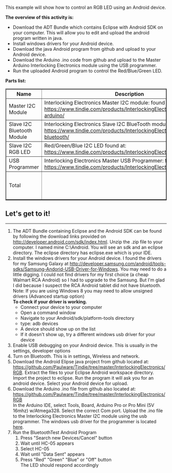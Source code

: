 This example will show how to control an RGB LED using an Android device.  <p><b>The overview of this activity is:</b>
<ul>
<li>Download the ADT Bundle which contains Eclipse with Android SDK on your computer.  This will allow you to edit and upload the android program written in java.</li>
<li>Install windows drivers for your Android device.</li>
<li>Download the java Android program from github and upload to your Android device.</li>
<li>Download the Arduino .ino code from github and upload to the Master Arduino Interlocking Electronics module using the USB programmer.</li>
<li>Run the uploaded Android program to control the Red/Blue/Green LED.</li>
</ul>
<b>Parts list:</b>
<table border="2px solid">
<tr><th>Name</th><th>Description</th><th>Price</th></tr>
<tr><td>Master I2C Module</td><td>Interlocking Electronics Master I2C module: found at <a href="https://www.tindie.com/products/InterlockingElectronics/master-arduino/">https://www.tindie.com/products/InterlockingElectronics/master-arduino/</a></td><td>$15.00</td></tr>
<tr><td>Slave I2C Bluetooth Module</td><td>Interlocking Electronics Slave I2C BlueTooth module: found at: <a href="https://www.tindie.com/products/InterlockingElectronics/interlocking-bluetooth/">https://www.tindie.com/products/InterlockingElectronics/interlocking-bluetooth/</a></td><td>$25.00</td></tr>
<tr><td>Slave I2C RGB LED</td><td>Red/Green/Blue I2C LED found at: <a href="https://www.tindie.com/products/InterlockingElectronics/i2c-rgb-led/">https://www.tindie.com/products/InterlockingElectronics/i2c-rgb-led/</a></td><td>$12.00</td></tr>
<tr><td>USB Programmer</td><td>Interlocking Electronics Master USB Programmer: found at <a href="https://www.tindie.com/products/InterlockingElectronics/programmer/">https://www.tindie.com/products/InterlockingElectronics/programmer/</a></td><td>$10.00</td></tr>
<tr><td>Total</td><Td>&nbsp;</td><td>$62.00 + plus Android device</td></tr>
</table>
<H2>Let's get to it!</H2>
<hr>
<p>
<ol>
<li> The ADT Bundle containing Eclipse and the Android SDK can be found by following the download links provided on <a href="http://developer.android.com/sdk/index.html">http://developer.android.com/sdk/index.html</a>.  Unzip the .zip file to your computer.  I named mine C:\Android.  You will see an sdk and an eclipse directory.  The eclipse directory has eclipse.exe which is your IDE.  
</li>
<li>Install the windows drivers for your Android device.   I found the drivers for my Samsung Galaxy at <a href="http://developer.samsung.com/android/tools-sdks/Samsung-Andorid-USB-Driver-for-Windows">http://developer.samsung.com/android/tools-sdks/Samsung-Andorid-USB-Driver-for-Windows</a>. You may need to do a little digging.  I could not find drivers for my first choice (a cheap Walmart RCA Android) so I had to upgrade to the Samsung.  But I'm glad I did because I suspect the RCA Android tablet did not have bluetooth.<br>
Note: If you are using Windows 8 you may need to allow unsigned drivers (Advanced startup option)<br>
<b>To check if your driver is working.</b> 
<ul>
  <li>Connect your device to your computer</li>
  <li>Open a command window</li>
  <li>Navigate to your Android/sdk/platform-tools directory</li>
  <li>type: adb devices</li>
  <li>A device should show up on the list</li>
  <li>If it doesn't show up, try a different windows usb driver for your device</li>
</ul>
</li>

<li>Enable USB debugging on your Android device.  This is usually in the settings, developer options</li>
<li>Turn on Bluetooth.  This is in settings, Wireless and network.</li>
<li>Download the Android Elipse java project from github located at: <a href="https://github.com/Paulware/Tindie/tree/master/InterlockingElectronics/RGB">https://github.com/Paulware/Tindie/tree/master/InterlockingElectronics/RGB</a>. Extract the files to your Eclipse Android workspace directory.  Import the project to eclipse.  Run the program it will ask you for an android device.  Select your Android device for upload.</li>
<li>Download the Arduino .ino file from github also located at: <a href="https://github.com/Paulware/Tindie/tree/master/InterlockingElectronics/RGB">https://github.com/Paulware/Tindie/tree/master/InterlockingElectronics/RGB</a><br>
    In the Arduino IDE, select Tools, Board, Arduino Pro or Pro Mini (5V 16mhz) w/Atmega328.  Select the correct Com port.  Upload the .ino file to the Interlocking Electronics Master I2C module using the usb programmer.  The windows usb driver for the programmer is located <a href="http://www.silabs.com/Support%20Documents/Software/CP210x_VCP_Windows.zip">here</a>. 
<li>Run the BluetoothTest Android Program
   <ol>
   <li>Press "Search new Devices/Cancel" button</li>
   <li>Wait until HC-05 appears</li>
   <li>Select HC-05</li>
   <li>Wait until "Data Sent" appears</li>
   <li>Press "Red" "Green" "Blue" or "Off" button<br>
        The LED should respond accordingly
   </li>
   
   </ol>

</li>
</ol>
